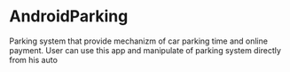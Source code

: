 # AndroidParking
Parking system that provide mechanizm of car parking time and online payment. User can use this app and manipulate of parking system directly from his auto
